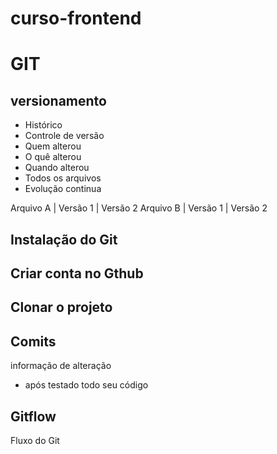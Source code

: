 # curso-frontend

# GIT
## versionamento
- Histórico
- Controle de versão
- Quem alterou
- O quê alterou
- Quando alterou
- Todos os arquivos
- Evolução continua


Arquivo A  |  Versão 1  |  Versão 2
Arquivo B  |  Versão 1  |  Versão 2

## Instalação do Git

## Criar conta no Gthub

## Clonar o projeto

## Comits
informação de alteração
- após testado todo seu código

## Gitflow
Fluxo do Git
